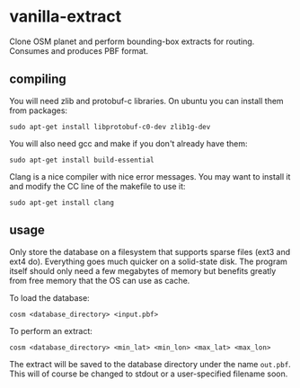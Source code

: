 vanilla-extract
===============

Clone OSM planet and perform bounding-box extracts for routing. Consumes and produces PBF format.

## compiling


You will need zlib and protobuf-c libraries. On ubuntu you can install them from packages:

`sudo apt-get install libprotobuf-c0-dev zlib1g-dev`


You will also need gcc and make if you don't already have them:

`sudo apt-get install build-essential`


Clang is a nice compiler with nice error messages. You may want to install it and modify the CC line of the makefile to use it:

`sudo apt-get install clang`


## usage

Only store the database on a filesystem that supports sparse files (ext3 and ext4 do). Everything goes much quicker on a solid-state disk. 
The program itself should only need a few megabytes of memory but benefits greatly from free memory that the 
OS can use as cache.

To load the database:

`cosm <database_directory> <input.pbf>`


To perform an extract:

`cosm <database_directory> <min_lat> <min_lon> <max_lat> <max_lon>`


The extract will be saved to the database directory under the name `out.pbf`. This will of course be changed to stdout or a user-specified filename soon.
